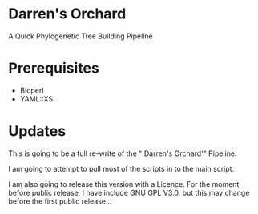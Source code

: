 Darren's Orchard
=======
A Quick Phylogenetic Tree Building Pipeline

Prerequisites
=============
* Bioperl
* YAML::XS

Updates
=======
This is going to be a full re-write of the "'Darren's Orchard'" Pipeline.

I am going to attempt to pull most of the scripts in to the main script.

I am also going to release this version with a Licence. For the moment, before public release, I have include GNU GPL V3.0, but this may change before the first public release...
